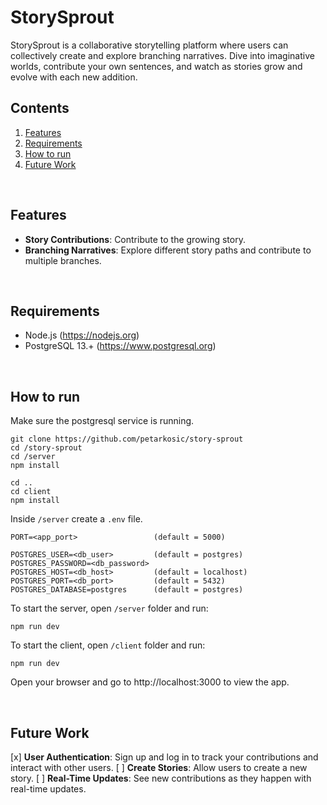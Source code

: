 # StorySprout

StorySprout is a collaborative storytelling platform where users can collectively create and explore branching narratives. Dive into imaginative worlds, contribute your own sentences, and watch as stories grow and evolve with each new addition.

## Contents

1. [Features](#features)
2. [Requirements](#requirements)
3. [How to run](#how-to-run)
4. [Future Work](#future-work)

<br/>

## Features

- **Story Contributions**: Contribute to the growing story.
- **Branching Narratives**: Explore different story paths and contribute to multiple branches.

<br/>

## Requirements

- Node.js (https://nodejs.org)
- PostgreSQL 13.+ (https://www.postgresql.org)

<br/>

## How to run

Make sure the postgresql service is running.

```
git clone https://github.com/petarkosic/story-sprout
cd /story-sprout
cd /server
npm install

cd ..
cd client
npm install
```

Inside `/server` create a `.env` file.

```
PORT=<app_port>                 (default = 5000)

POSTGRES_USER=<db_user>         (default = postgres)
POSTGRES_PASSWORD=<db_password>
POSTGRES_HOST=<db_host>         (default = localhost)
POSTGRES_PORT=<db_port>         (default = 5432)
POSTGRES_DATABASE=postgres      (default = postgres)
```

To start the server, open `/server` folder and run:

```
npm run dev
```

To start the client, open `/client` folder and run:

```
npm run dev
```

Open your browser and go to http://localhost:3000 to view the app.

<br/>

## Future Work

[x] **User Authentication**: Sign up and log in to track your contributions and interact with other users.
[ ] **Create Stories**: Allow users to create a new story.
[ ] **Real-Time Updates**: See new contributions as they happen with real-time updates.

